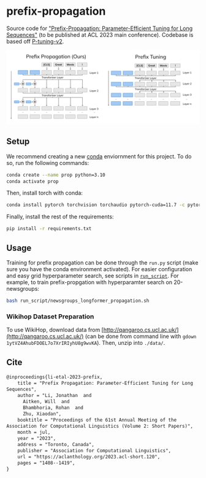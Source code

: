 # prefix-propagation

Source code for ["Prefix-Propagation: Parameter-Efficient Tuning for Long Sequences"](https://arxiv.org/abs/2305.12086) (to be published at ACL 2023 main conference). Codebase is based off [P-tuning-v2](https://github.com/THUDM/P-tuning-v2).

![Prefix-Propagation Architecture](./figures/arch.png)

## Setup

We recommend creating a new [conda](https://docs.conda.io/en/latest/) enviornment for this project. To do so, run the following commands:
```bash
conda create --name prop python=3.10
conda activate prop
```

Then, install torch with conda:
```bash
conda install pytorch torchvision torchaudio pytorch-cuda=11.7 -c pytorch -c nvidia
```

Finally, install the rest of the requirements:
```bash
pip install -r requirements.txt
```

## Usage

Training for prefix propagation can be done through the `run.py` script (make sure you have the conda environment activated). For easier configuration and easy grid hyperparameter search, see scripts in [`run_script`](./run_script/). For example, to train prefix-propgation with hyperparamter search on 20-newsgroups:
```bash
bash run_script/newsgroups_longformer_propagation.sh
```

### Wikihop Dataset Preparation

To use WikiHop, download data from [http://qangaroo.cs.ucl.ac.uk/](http://qangaroo.cs.ucl.ac.uk/) (can be done from command line with `gdown 1ytVZ4AhubFDOEL7o7XrIRIyhU8g9wvKA`). Then, unzip into `./data/`.

## Cite

```
@inproceedings{li-etal-2023-prefix,
    title = "Prefix Propagation: Parameter-Efficient Tuning for Long Sequences",
    author = "Li, Jonathan  and
      Aitken, Will  and
      Bhambhoria, Rohan  and
      Zhu, Xiaodan",
    booktitle = "Proceedings of the 61st Annual Meeting of the Association for Computational Linguistics (Volume 2: Short Papers)",
    month = jul,
    year = "2023",
    address = "Toronto, Canada",
    publisher = "Association for Computational Linguistics",
    url = "https://aclanthology.org/2023.acl-short.120",
    pages = "1408--1419",
}
```
